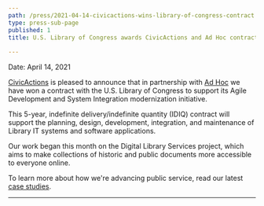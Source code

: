 ```yaml
---
path: /press/2021-04-14-civicactions-wins-library-of-congress-contract
type: press-sub-page
published: 1
title: U.S. Library of Congress awards CivicActions and Ad Hoc contract for legacy system modernization
 
---
```

Date: April 14, 2021

[CivicActions](https://civicactions.com/) is pleased to announce that in partnership with [Ad Hoc](https://adhoc.team/) we have won a contract with the U.S. Library of Congress to support its Agile Development and System Integration modernization initiative.

This 5-year, indefinite delivery/indefinite quantity (IDIQ) contract will support the planning, design, development, integration, and maintenance of Library IT systems and software applications.

Our work began this month on the Digital Library Services project, which aims to make collections of historic and public documents more accessible to everyone online.

To learn more about how we're advancing public service, read our latest [case studies](https://civicactions.com/case-study/).

-----------------------------------
